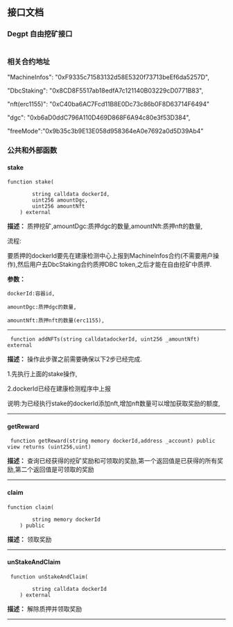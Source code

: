 ## 接口文档

### Degpt 自由挖矿接口

```solidity

```

### 相关合约地址

"MachineInfos": "0xF9335c71583132d58E5320f73713beEf6da5257D",

"DbcStaking": "0x8CD8F5517ab18edfA7c121140B03229cD0771B83",

"nft(erc1155)": "0xC40ba6AC7Fcd11B8E0Dc73c86b0F8D63714F6494"

"dgc": "0xb6aD0ddC796A110D469D868F6A94c80e3f53D384",

"freeMode":"0x9b35c3b9E13E058d958364eA0e7692a0d5D39Ab4"

### 公共和外部函数

#### stake

```solidity
function stake(
  
        string calldata dockerId,
        uint256 amountDgc,
        uint256 amountNft
    ) external
```

**描述：** 质押挖矿,amountDgc:质押dgc的数量,amountNft:质押nft的数量,

流程:

要质押的dockerId要先在建康检测中心上报到MachineInfos合约(不需要用户操作),然后用户去DbcStaking合约质押DBC token,之后才能在自由挖矿中质押.

**参数：**

    dockerId:容器id,

    amountDgc:质押dgc的数量,

    amountNft:质押nft的数量(erc1155),

---

```solidity
 function addNFTs(string calldatadockerId, uint256 _amountNft) external
```

**描述：** 操作此步骤之前需要确保以下2步已经完成.

 1.先执行上面的stake操作,

2.dockerId已经在建康检测程序中上报

说明:为已经执行stake的dockerId添加nft,增加nft数量可以增加获取奖励的额度,

---

#### getReward

```solidity
 function getReward(string memory dockerId,address _account) public view returns (uint256,uint)
```

**描述：** 查询已经获得的挖矿奖励和可领取的奖励,第一个返回值是已获得的所有奖励,第二个返回值是可领取的奖励

---

#### claim

```solidity
function claim(
  
        string memory dockerId
    ) public
```

**描述：** 领取奖励

---

#### unStakeAndClaim

```solidity
 function unStakeAndClaim(
  
        string calldata dockerId
    ) external 
```

**描述：** 解除质押并领取奖励

---
